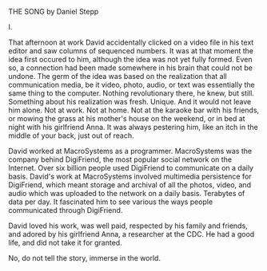 THE SONG 
by Daniel Stepp

I.

That afternoon at work David accidentally clicked on a video file in his text editor and saw columns of sequenced numbers. It was at that moment the idea first occured to him, although the idea was not yet fully formed. Even so, a connection had been made somewhere in his brain that could not be undone. The germ of the idea was based on the realization that all communication media, be it video, photo, audio, or text was essentially the same thing to the computer. Nothing revolutionary there, he knew, but still. Something about his realization was fresh. Unique. And it would not leave him alone. Not at work. Not at home. Not at the karaoke bar with his friends, or mowing the grass at his mother's house on the weekend, or in bed at night with his girlfriend Anna. It was always pestering him, like an itch in the middle of your back, just out of reach.

David worked at MacroSystems as a programmer. MacroSystems was the company behind DigiFriend, the most popular social network on the Internet. Over six billion people used DigiFriend to communicate on a daily basis. David's work at MacroSystems involved multimedia persistence for DigiFriend, which meant storage and archival of all the photos, video, and audio which was uploaded to the network on a daily basis. Terabytes of data per day. It fascinated him to see various the ways people communicated through DigiFriend. 

David loved his work, was well paid, respected by his family and friends, and adored by his girlfriend Anna, a researcher at the CDC. He had a good life, and did not take it for granted.


No, do not tell the story, immerse in the world.